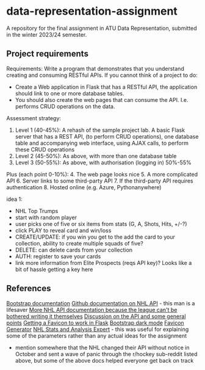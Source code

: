 # data-representation-assignment

A repository for the final assignment in ATU Data Representation, submitted in the winter 2023/24 semester.

## Project requirements

Requirements:
Write a program that demonstrates that you understand creating and consuming RESTful APIs.
If you cannot think of a project to do:

- Create a Web application in Flask that has a RESTful API, the application should link to one or more database tables.
- You should also create the web pages that can consume the API. I.e. performs CRUD operations on the data.

Assessment strategy:

1. Level 1 (40-45%): A rehash of the sample project lab. A basic Flask server that has a REST API, (to perform CRUD operations), one database table and accompanying web interface, using AJAX calls, to perform these CRUD operations
2. Level 2 (45-50%): As above, with more than one database table
3. Level 3 (50-55%): As above, with authorisation (logging in) 50%-55%

Plus (each point 0-10%):
4. The web page looks nice
5. A more complicated API
6. Server links to some third-party API
7. If the third-party API requires authentication
8. Hosted online (e.g. Azure, Pythonanywhere)

idea 1:

- NHL Top Trumps
- start with random player
- user picks one of five or six items from stats (G, A, Shots, Hits, +/-?)
- click PLAY to reveal card and win/loss
- CREATE/UPDATE: if you win you get to the add the card to your collection, ability to create multiple squads of five?
- DELETE: can delete cards from your collection
- AUTH: register to save your cards
- link more information from Elite Prospects (reqs API key)? Looks like a bit of hassle getting a key here

## References

[Bootstrap documentation](https://getbootstrap.com/docs/4.1/getting-started/introduction/)
[Github documentation on NHL API](https://github.com/Zmalski/NHL-API-Reference) - this man is a lifesaver
[More NHL API documentation because the league can't be bothered writing it themselves](https://gitlab.com/dword4/nhlapi/-/blob/master/new-api.md)
[Discussion on the API and some general points](https://www.reddit.com/r/hockey/comments/17qu8by/nhl_api_down_looking_for_alternatives_software/?rdt=40503)
[Getting a Favicon to work in Flask](https://flask.palletsprojects.com/en/1.1.x/patterns/favicon/)
[Bootstrap dark mode](https://getbootstrap.com/docs/5.3/customize/color-modes/)
[Favicon Generator](https://favicon.io/favicon-converter/)
[NHL Stats and Analysis Expert](https://github.com/bloodlinealpha/NHL-Stats-and-Analysis-Expert/blob/main/nhlAPI.json) - this was useful for explaining some of the parameters rather than any actual ideas for the assignment

- mention somewhere that the NHL changed their API without notice in October and sent a wave of panic through the r/hockey sub-reddit listed above, but some of the above docs helped everyone get back on track
